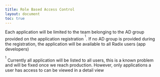 ```yaml
---
title: Role Based Access Control
layout: document
toc: true
---
```


Each application will be limited to the team belonging to the AD group provided on the application registration <sup><sup>1</sup></sup>. If no AD group is provided during the registration, the application will be available to all Radix users (app developers)

<sup><sup>1</sup></sup> Currently all application will be listed to all users, this is a known problem and will be fixed once we reach production. However, only applications a user has access to can be viewed in a detail view